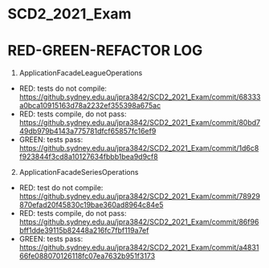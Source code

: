 # SCD2_2021_Exam

# RED-GREEN-REFACTOR LOG

1. ApplicationFacadeLeagueOperations
- RED: tests do not compile: https://github.sydney.edu.au/jpra3842/SCD2_2021_Exam/commit/68333a0bca10915163d78a2232ef355398a675ac
- RED: tests compile, do not pass: https://github.sydney.edu.au/jpra3842/SCD2_2021_Exam/commit/80bd749db979b4143a775781dfcf65857fc16ef9
- GREEN: tests pass: https://github.sydney.edu.au/jpra3842/SCD2_2021_Exam/commit/1d6c8f923844f3cd8a10127634fbbb1bea9d9cf8

2. ApplicationFacadeSeriesOperations
- RED: test do not compile: https://github.sydney.edu.au/jpra3842/SCD2_2021_Exam/commit/78929870efad20f45830c19bae360ad8964c84e5
- RED: tests compile, do not pass: https://github.sydney.edu.au/jpra3842/SCD2_2021_Exam/commit/86f96bff1dde39115b82448a216fc7fbf119a7ef
- GREEN: tests pass: https://github.sydney.edu.au/jpra3842/SCD2_2021_Exam/commit/a483166fe088070126118fc07ea7632b951f3173
